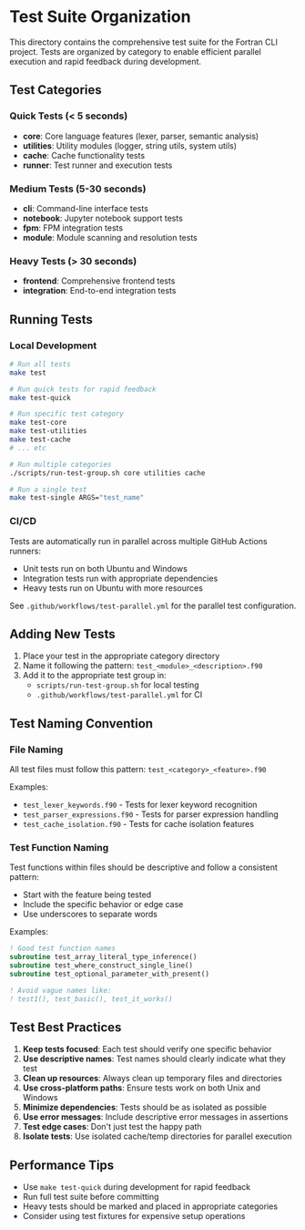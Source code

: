 # Test Suite Organization

This directory contains the comprehensive test suite for the Fortran CLI project. Tests are organized by category to enable efficient parallel execution and rapid feedback during development.

## Test Categories

### Quick Tests (< 5 seconds)
- **core**: Core language features (lexer, parser, semantic analysis)
- **utilities**: Utility modules (logger, string utils, system utils)
- **cache**: Cache functionality tests
- **runner**: Test runner and execution tests

### Medium Tests (5-30 seconds)
- **cli**: Command-line interface tests
- **notebook**: Jupyter notebook support tests
- **fpm**: FPM integration tests
- **module**: Module scanning and resolution tests

### Heavy Tests (> 30 seconds)
- **frontend**: Comprehensive frontend tests
- **integration**: End-to-end integration tests

## Running Tests

### Local Development

```bash
# Run all tests
make test

# Run quick tests for rapid feedback
make test-quick

# Run specific test category
make test-core
make test-utilities
make test-cache
# ... etc

# Run multiple categories
./scripts/run-test-group.sh core utilities cache

# Run a single test
make test-single ARGS="test_name"
```

### CI/CD

Tests are automatically run in parallel across multiple GitHub Actions runners:
- Unit tests run on both Ubuntu and Windows
- Integration tests run with appropriate dependencies
- Heavy tests run on Ubuntu with more resources

See `.github/workflows/test-parallel.yml` for the parallel test configuration.

## Adding New Tests

1. Place your test in the appropriate category directory
2. Name it following the pattern: `test_<module>_<description>.f90`
3. Add it to the appropriate test group in:
   - `scripts/run-test-group.sh` for local testing
   - `.github/workflows/test-parallel.yml` for CI

## Test Naming Convention

### File Naming
All test files must follow this pattern: `test_<category>_<feature>.f90`

Examples:
- `test_lexer_keywords.f90` - Tests for lexer keyword recognition
- `test_parser_expressions.f90` - Tests for parser expression handling
- `test_cache_isolation.f90` - Tests for cache isolation features

### Test Function Naming
Test functions within files should be descriptive and follow a consistent pattern:
- Start with the feature being tested
- Include the specific behavior or edge case
- Use underscores to separate words

Examples:
```fortran
! Good test function names
subroutine test_array_literal_type_inference()
subroutine test_where_construct_single_line()
subroutine test_optional_parameter_with_present()

! Avoid vague names like:
! test1(), test_basic(), test_it_works()
```

## Test Best Practices

1. **Keep tests focused**: Each test should verify one specific behavior
2. **Use descriptive names**: Test names should clearly indicate what they test
3. **Clean up resources**: Always clean up temporary files and directories
4. **Use cross-platform paths**: Ensure tests work on both Unix and Windows
5. **Minimize dependencies**: Tests should be as isolated as possible
6. **Use error messages**: Include descriptive error messages in assertions
7. **Test edge cases**: Don't just test the happy path
8. **Isolate tests**: Use isolated cache/temp directories for parallel execution

## Performance Tips

- Use `make test-quick` during development for rapid feedback
- Run full test suite before committing
- Heavy tests should be marked and placed in appropriate categories
- Consider using test fixtures for expensive setup operations